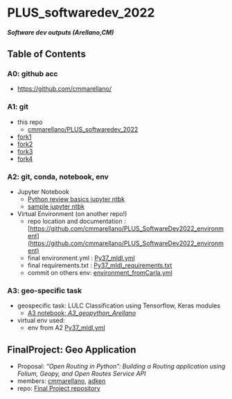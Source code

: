 # PLUS_softwaredev_2022
##### Software dev outputs (Arellano,CM)

## Table of Contents
### A0: github acc
- https://github.com/cmmarellano/
### A1: git
- this repo 
  -  [cmmarellano/PLUS_softwaredev_2022](https://github.com/cmmarellano/PLUS_softwaredev_2022)
- [fork1](https://github.com/cmmarellano/PLUS_softwaredev_2022-1) 
- [fork2](https://github.com/cmmarellano/PLUS_softwaredev_2022-2)
- [fork3](https://github.com/cmmarellano/PLUS_softwaredev_2022-3)
- [fork4](https://github.com/cmmarellano/PLUS_softwaredev_2022-1)
### A2: git, conda, notebook, env
- Jupyter Notebook    
   - [Python review basics jupyter ntbk](https://github.com/cmmarellano/PLUS_softwaredev_2022/blob/main/Python_Basics_Review.ipynb)
   - [sample jupyter ntbk](https://github.com/cmmarellano/PLUS_softwaredev_2022/blob/main/notebook_test.ipynb) 
- Virtual Environment (on another repo!) 
  - repo location and documentation : [https://github.com/cmmarellano/PLUS_SoftwareDev2022_environment](https://github.com/cmmarellano/PLUS_SoftwareDev2022_environment)
  - final environment.yml :  [Py37_mldl.yml](https://github.com/cmmarellano/PLUS_SoftwareDev2022_environment/blob/main/Py37_mldl.yml)
  - final requirements.txt : [Py37_mldl_requirements.txt](https://github.com/cmmarellano/PLUS_SoftwareDev2022_environment/blob/main/Py37_mldl_requirements.txt)
  - commit on others env: [environment_fromCarla.yml](https://github.com/cmmarellano/PLUS_softwaredev_2022-3/blob/main/environment_fromCarla.yml)
### A3: geo-specific task
- geospecific task: LULC Classification using Tensorflow, Keras modules
  - [A3 notebook: *A3_geopython_Arellano*](https://github.com/cmmarellano/PLUS_softwaredev_2022/blob/main/A3_geopython_Arellano.ipynb)
- virtual env used:
  - env from A2 [Py37_mldl.yml](https://github.com/cmmarellano/PLUS_SoftwareDev2022_environment) 
## FinalProject: Geo Application
- Proposal: _“Open Routing in Python”: Building a Routing application using Folium, Geopy, and Open Routes Service API_
- members: [cmmarellano](https://www.github.com/cmmarellano), [adken](https://www.github.com/adken)
- repo: [Final Project repository](https://github.com/cmmarellano/PLUS_softwaredev_2022_FinalProject)
